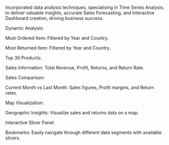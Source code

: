 Incorporated data analysis techniques, specialising in Time Series Analysis, to deliver valuable insights, accurate Sales Forecasting, and Interactive Dashboard creation, driving business success.

Dynamic Analysis:

Most Ordered Item: Filtered by Year and Country.

Most Returned Item: Filtered by Year and Country.

Top 30 Products:

Sales Information: Total Revenue, Profit, Returns, and Return Rate.

Sales Comparison:

Current Month vs Last Month: Sales figures, Profit margins, and Return rates.

Map Visualization:

Geographic Insights: Visualize sales and returns data on a map.

Interactive Slicer Panel:

Bookmarks: Easily navigate through different data segments with available slicers.
